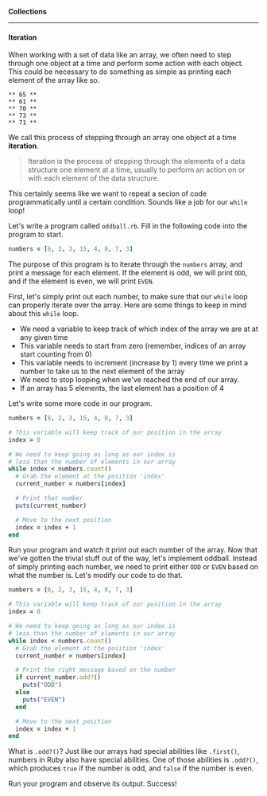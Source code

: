**Collections**

---

#### Iteration

When working with a set of data like an array, we often need to step through
one object at a time and perform some action with each object. This could be
necessary to do something as simple as printing each element of the array like
so.

```
** 65 **
** 61 **
** 70 **
** 73 **
** 71 **
```

We call this process of stepping through an array one object at a time
**iteration**.

> Iteration is the process of stepping through the elements of a data structure
> one element at a time, usually to perform an action on or with each element
> of the data structure.

This certainly seems like we want to repeat a secion of code programmatically
until a certain condition. Sounds like a job for our `while` loop!

Let's write a program called `oddball.rb`. Fill in the following code into the
program to start.

```ruby
numbers = [6, 2, 3, 15, 4, 8, 7, 3]
```

The purpose of this program is to iterate through the `numbers` array, and print
a message for each element. If the element is odd, we will print `ODD`, and if
the element is even, we will print `EVEN`.

First, let's simply print out each number, to make sure that our `while` loop
can properly iterate over the array. Here are some things to keep in mind about
this `while` loop.

* We need a variable to keep track of which index of the array we are at at any
  given time
* This variable needs to start from zero (remember, indices of an array start
  counting from 0)
* This variable needs to increment (increase by 1) every time we print a number
  to take us to the next element of the array
* We need to stop looping when we've reached the end of our array.
* If an array has 5 elements, the last element has a position of 4

Let's write some more code in our program.

```ruby
numbers = [6, 2, 3, 15, 4, 8, 7, 3]

# This variable will keep track of our position in the array
index = 0

# We need to keep going as long as our index is
# less than the number of elements in our array
while index < numbers.count()
  # Grab the element at the position 'index'
  current_number = numbers[index]

  # Print that number
  puts(current_number)

  # Move to the next position
  index = index + 1
end
```

Run your program and watch it print out each number of the array. Now that we've
gotten the trivial stuff out of the way, let's implement oddball. Instead of
simply printing each number, we need to print either `ODD` or `EVEN` based on
what the number is. Let's modify our code to do that.

```ruby
numbers = [6, 2, 3, 15, 4, 8, 7, 3]

# This variable will keep track of our position in the array
index = 0

# We need to keep going as long as our index is
# less than the number of elements in our array
while index < numbers.count()
  # Grab the element at the position 'index'
  current_number = numbers[index]

  # Print the right message based on the number
  if current_number.odd?()
    puts("ODD")
  else
    puts("EVEN")
  end

  # Move to the next position
  index = index + 1
end
```

What is `.odd?()`? Just like our arrays had special abilities like `.first()`,
numbers in Ruby also have special abilities. One of those abilities is `.odd?()`,
which produces `true` if the number is odd, and `false` if the number is even.

Run your program and observe its output. Success!
